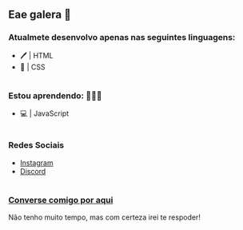 ## Eae galera :wave:

### Atualmete desenvolvo apenas nas seguintes linguagens:
* 🖊️  | HTML
* :art: | CSS
#

### Estou aprendendo:  👨🏽‍💻 
* 💻 | JavaScript

#

### Redes Sociais

* [Instagram](https://www.instagram.com/joaoshie/)
* [Discord](https://discord.com/users/274373296131407883)
#

### [Converse comigo por aqui](https://wa.me/555180593271)

Não tenho muito tempo, mas com certeza irei te respoder!
#

